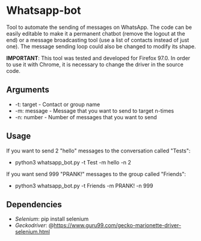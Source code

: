 # Whatsapp-bot
Tool to automate the sending of messages on WhatsApp. 
The code can be easily editable to make it a permanent chatbot (remove the logout at the end) or a message broadcasting tool (use a list of contacts instead of just one).
The message sending loop could also be changed to modify its shape.

**IMPORTANT**: This tool was tested and developed for Firefox 97.0. In order to use it with Chrome, it is necessary to change the driver in the source code.

## Arguments
- -t: target - Contact or group name 
- -m: message - Message that you want to send to target n-times
- -n: number - Number of messages that you want to send

## Usage
If you want to send 2 "hello" messages to the conversation called "Tests": 
  - python3 whatsapp_bot.py -t Test -m hello -n 2

If you want send 999 "PRANK!" messages to the group called "Friends": 
  - python3 whatsapp_bot.py -t Friends -m PRANK! -n 999

## Dependencies
- *Selenium*: pip install selenium
- *Geckodriver*: @https://www.guru99.com/gecko-marionette-driver-selenium.html

